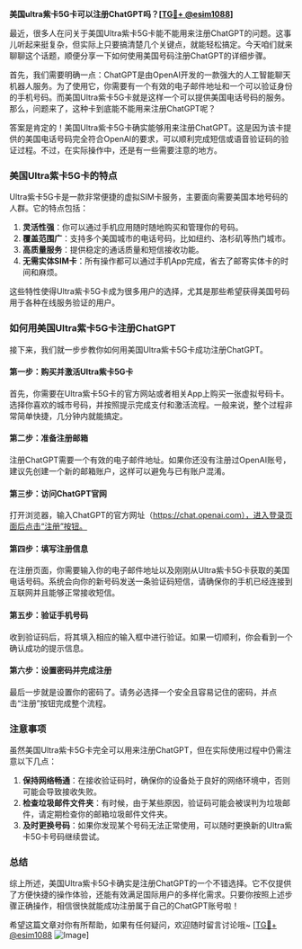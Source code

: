 **美国ultra紫卡5G卡可以注册ChatGPT吗？[[TG💪+ @esim1088](https://t.me/s/esim1088)]**

最近，很多人在问关于美国Ultra紫卡5G卡能不能用来注册ChatGPT的问题。这事儿听起来挺复杂，但实际上只要搞清楚几个关键点，就能轻松搞定。今天咱们就来聊聊这个话题，顺便分享一下如何使用美国号码注册ChatGPT的详细步骤。

首先，我们需要明确一点：ChatGPT是由OpenAI开发的一款强大的人工智能聊天机器人服务。为了使用它，你需要有一个有效的电子邮件地址和一个可以验证身份的手机号码。而美国Ultra紫卡5G卡就是这样一个可以提供美国电话号码的服务。那么，问题来了，这种卡到底能不能用来注册ChatGPT呢？

答案是肯定的！美国Ultra紫卡5G卡确实能够用来注册ChatGPT。这是因为该卡提供的美国电话号码完全符合OpenAI的要求，可以顺利完成短信或语音验证码的验证过程。不过，在实际操作中，还是有一些需要注意的地方。

### **美国Ultra紫卡5G卡的特点**

Ultra紫卡5G卡是一款非常便捷的虚拟SIM卡服务，主要面向需要美国本地号码的人群。它的特点包括：

1. **灵活性强**：你可以通过手机应用随时随地购买和管理你的号码。
2. **覆盖范围广**：支持多个美国城市的电话号码，比如纽约、洛杉矶等热门城市。
3. **高质量服务**：提供稳定的通话质量和短信接收功能。
4. **无需实体SIM卡**：所有操作都可以通过手机App完成，省去了邮寄实体卡的时间和麻烦。

这些特性使得Ultra紫卡5G卡成为很多用户的选择，尤其是那些希望获得美国号码用于各种在线服务验证的用户。

### **如何用美国Ultra紫卡5G卡注册ChatGPT**

接下来，我们就一步步教你如何用美国Ultra紫卡5G卡成功注册ChatGPT。

#### **第一步：购买并激活Ultra紫卡5G卡**
首先，你需要在Ultra紫卡5G卡的官方网站或者相关App上购买一张虚拟号码卡。选择你喜欢的城市号码，并按照提示完成支付和激活流程。一般来说，整个过程非常简单快捷，几分钟内就能搞定。

#### **第二步：准备注册邮箱**
注册ChatGPT需要一个有效的电子邮件地址。如果你还没有注册过OpenAI账号，建议先创建一个新的邮箱账户，这样可以避免与已有账户混淆。

#### **第三步：访问ChatGPT官网**
打开浏览器，输入ChatGPT的官方网址（https://chat.openai.com），进入登录页面后点击“注册”按钮。

#### **第四步：填写注册信息**
在注册页面，你需要输入你的电子邮件地址以及刚刚从Ultra紫卡5G卡获取的美国电话号码。系统会向你的新号码发送一条验证码短信，请确保你的手机已经连接到互联网并且能够正常接收短信。

#### **第五步：验证手机号码**
收到验证码后，将其填入相应的输入框中进行验证。如果一切顺利，你会看到一个确认成功的提示信息。

#### **第六步：设置密码并完成注册**
最后一步就是设置你的密码了。请务必选择一个安全且容易记住的密码，并点击“注册”按钮完成整个流程。

### **注意事项**

虽然美国Ultra紫卡5G卡完全可以用来注册ChatGPT，但在实际使用过程中仍需注意以下几点：

1. **保持网络畅通**：在接收验证码时，确保你的设备处于良好的网络环境中，否则可能会导致接收失败。
2. **检查垃圾邮件文件夹**：有时候，由于某些原因，验证码可能会被误判为垃圾邮件，请定期检查你的邮箱垃圾邮件文件夹。
3. **及时更换号码**：如果你发现某个号码无法正常使用，可以随时更换新的Ultra紫卡5G卡号码继续尝试。

### **总结**

综上所述，美国Ultra紫卡5G卡确实是注册ChatGPT的一个不错选择。它不仅提供了方便快捷的操作体验，还能有效满足国际用户的多样化需求。只要你按照上述步骤正确操作，相信很快就能成功注册属于自己的ChatGPT账号啦！

希望这篇文章对你有所帮助，如果有任何疑问，欢迎随时留言讨论哦~ [[TG💪+ @esim1088](https://t.me/s/esim1088) ![Image](https://i.postimg.cc/4NQfJmqS/Snipaste-2025-05-13-00-14-12.png)]